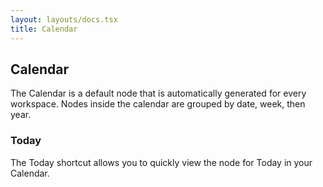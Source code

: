 ```yaml
---
layout: layouts/docs.tsx
title: Calendar
---
```

## Calendar 

The Calendar is a default node that is automatically generated for every workspace. Nodes inside the calendar are grouped by date, week, then year.

### Today

The Today shortcut allows you to quickly view the node for Today in your Calendar.